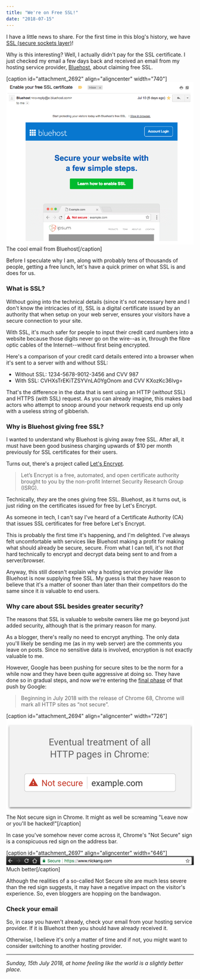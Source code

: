 ```yaml
---
title: "We're on Free SSL!"
date: "2018-07-15"
---
```


I have a little news to share. For the first time in this blog's history, we have [SSL (secure sockets layer)](https://en.wikipedia.org/wiki/Transport_Layer_Security)!

Why is this interesting? Well, I actually didn't pay for the SSL certificate. I just checked my email a few days back and received an email from my hosting service provider, [Bluehost](https://www.bluehost.com/), about claiming free SSL.

\[caption id="attachment\_2692" align="aligncenter" width="740"\]![screenshot of bluehost email free ssl nick ang blog](images/bluehost-email-free-ssl-nick-ang-blog.png) The cool email from Bluehost\[/caption\]

Before I speculate why I am, along with probably tens of thousands of people, getting a free lunch, let's have a quick primer on what SSL is and does for us.

### What is SSL?

Without going into the technical details (since it's not necessary here and I don't know the intricacies of it), SSL is a digital certificate issued by an authority that when setup on your web server, ensures your visitors have a secure connection to your site.

With SSL, it's much safer for people to input their credit card numbers into a website because those digits never go on the wire--as in, through the fibre optic cables of the Internet--without first being encrypted.

Here's a comparison of your credit card details entered into a browser when it's sent to a server with and without SSL:

- Without SSL: 1234-5678-9012-3456 and CVV 987
- With SSL: CVHXsTrEKiTZSYVnLA0YgOnom and CVV KXozKc36lvg=

That's the difference in the data that is sent using an HTTP (_without_ SSL) and HTTPS (_with_ SSL) request. As you can already imagine, this makes bad actors who attempt to snoop around your network requests end up only with a useless string of gibberish.

### Why is Bluehost giving free SSL?

I wanted to understand why Bluehost is giving away free SSL. After all, it must have been good business charging upwards of $10 per month previously for SSL certificates for their users.

Turns out, there's a project called [Let's Encrypt](https://letsencrypt.org/about/).

> Let’s Encrypt is a free, automated, and open certificate authority brought to you by the non-profit Internet Security Research Group (ISRG).

Technically, _they_ are the ones giving free SSL. Bluehost, as it turns out, is just riding on the certificates issued for free by Let's Encrypt.

As someone in tech, I can't say I've heard of a Certificate Authority (CA) that issues SSL certificates for free before Let's Encrypt.

This is probably the first time it's happening, and I'm delighted. I've always felt uncomfortable with services like Bluehost making a profit for making what should already be secure, secure. From what I can tell, it's not _that_ hard technically to encrypt and decrypt data being sent to and from a server/browser.

Anyway, this still doesn't explain why a hosting service provider like Bluehost is now supplying free SSL. My guess is that they have reason to believe that it's a matter of sooner than later than their competitors do the same since it _is_ valuable to end users.

### Why care about SSL besides greater security?

The reasons that SSL is valuable to website owners like me go beyond just added security, although that is the primary reason for many.

As a blogger, there's really no need to encrypt anything. The only data you'll likely be sending me (as in my web server) are the comments you leave on posts. Since no sensitive data is involved, encryption is not exactly valuable to me.

However, Google has been pushing for secure sites to be the norm for a while now and they have been quite aggressive at doing so. They have done so in gradual steps, and now we're entering the [final phase](https://security.googleblog.com/2018/02/a-secure-web-is-here-to-stay.html) of that push by Google:

> Beginning in July 2018 with the release of Chrome 68, Chrome will mark all HTTP sites as “not secure”.

\[caption id="attachment\_2694" align="aligncenter" width="726"\]![google not secure logo](images/google-not-secure-logo.png) The Not secure sign in Chrome. It might as well be screaming "Leave now or you'll be hacked!"\[/caption\]

In case you've somehow never come across it, Chrome's "Not Secure" sign is a conspicuous red sign on the address bar.

\[caption id="attachment\_2697" align="aligncenter" width="646"\]![screenshot chrome secure logo nick ang blog](images/screenshot-chrome-secure-logo-nick-ang-blog.png) Much better\[/caption\]

Although the realities of a so-called Not Secure site are much less severe than the red sign suggests, it may have a negative impact on the visitor's experience. So, even bloggers are hopping on the bandwagon.

### Check your email

So, in case you haven't already, check your email from your hosting service provider. If it is Bluehost then you should have already received it.

Otherwise, I believe it's only a matter of time and if not, you might want to consider switching to another hosting provider.

* * *

_Sunday, 15th July 2018, at home feeling like the world is a slightly better place._
